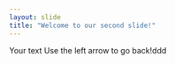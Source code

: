 ```yaml
---
layout: slide
title: "Welcome to our second slide!"
---
```

Your text
Use the left arrow to go back!ddd
